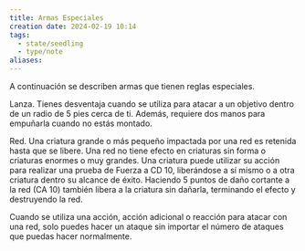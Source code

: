 ```yaml
---
title: Armas Especiales
creation date: 2024-02-19 10:14
tags:
  - state/seedling
  - type/note
aliases:
---
```

A continuación se describen armas que tienen reglas especiales.

Lanza. Tienes desventaja cuando se utiliza para atacar a un objetivo dentro de un radio de 5 pies cerca de ti. Además, requiere dos manos para empuñarla cuando no estás montado.

Red. Una criatura grande o más pequeño impactada por una red es retenida hasta que se libere. Una red no tiene efecto en criaturas sin forma o criaturas enormes o muy grandes. Una criatura puede utilizar su acción para realizar una prueba de Fuerza a CD 10, liberándose a sí mismo o a otra criatura dentro su alcance de éxito. Haciendo 5 puntos de daño cortante a la red (CA 10) también libera a la criatura sin dañarla, terminando el efecto y destruyendo la red.

Cuando se utiliza una acción, acción adicional o reacción para atacar con una red, solo puedes hacer un ataque sin importar el número de ataques que puedas hacer normalmente.